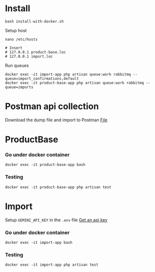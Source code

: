 # Install

```
bash install-with-docker.sh
```

Setup host
```
nano /etc/hosts

# Insert
# 127.0.0.1 product-base.loc
# 127.0.0.1 import.loc
```

Run queues
```
docker exec -it import-app php artisan queue:work rabbitmq --queue=import_confirmations,default
docker exec -it product-base-app php artisan queue:work rabbitmq --queue=imports
```

# Postman api collection
Download the dump file and import to Postman
[File](.postman/TestOS.postman_collection.json)

# ProductBase
### Go under docker container
```
docker exec -it product-base-app bash
```

### Testing
```
docker exec -it product-base-app php artisan test
```

# Import
Setup `GEMINI_API_KEY` in the `.env` file
[Get an api key](https://aistudio.google.com/app/apikey)

### Go under docker container
```
docker exec -it import-app bash
```

### Testing
```
docker exec -it import-app php artisan test